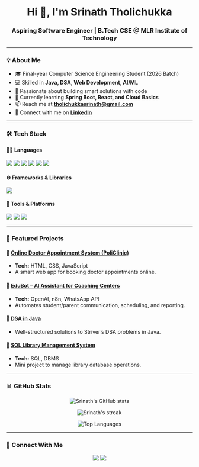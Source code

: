 <h1 align="center">Hi 👋, I'm Srinath Tholichukka</h1>
<h3 align="center">Aspiring Software Engineer | B.Tech CSE @ MLR Institute of Technology</h3>

---

### 💡 About Me
- 🎓 Final-year Computer Science Engineering Student (2026 Batch)  
- 💻 Skilled in **Java, DSA, Web Development, AI/ML**  
- 🚀 Passionate about building smart solutions with code  
- 🌱 Currently learning **Spring Boot, React, and Cloud Basics**  
- 📫 Reach me at **tholichukkasrinath@gmail.com**  
- 🔗 Connect with me on **[LinkedIn](https://www.linkedin.com/in/srinaththolichukka/)**  

---

### 🛠️ Tech Stack

#### 👨‍💻 Languages
<img src="https://img.shields.io/badge/Java-%23ED8B00.svg?&style=for-the-badge&logo=java&logoColor=white" />
<img src="https://img.shields.io/badge/Python-3776AB.svg?&style=for-the-badge&logo=python&logoColor=white" />
<img src="https://img.shields.io/badge/JavaScript-%23F7DF1E.svg?&style=for-the-badge&logo=javascript&logoColor=black" />
<img src="https://img.shields.io/badge/HTML5-%23E34F26.svg?&style=for-the-badge&logo=html5&logoColor=white" />
<img src="https://img.shields.io/badge/CSS3-%231572B6.svg?&style=for-the-badge&logo=css3&logoColor=white" />
<img src="https://img.shields.io/badge/MySQL-%2300f.svg?&style=for-the-badge&logo=mysql&logoColor=white" />

#### ⚙️ Frameworks & Libraries
<img src="https://img.shields.io/badge/React-%2361DAFB.svg?&style=for-the-badge&logo=react&logoColor=black" />

#### 🧰 Tools & Platforms
<img src="https://img.shields.io/badge/Git-%23F05032.svg?&style=for-the-badge&logo=git&logoColor=white" />
<img src="https://img.shields.io/badge/GitHub-%23121011.svg?&style=for-the-badge&logo=github&logoColor=white" />
<img src="https://img.shields.io/badge/VS%20Code-007ACC.svg?&style=for-the-badge&logo=visual-studio-code&logoColor=white" />


---

### 📂 Featured Projects

#### 🔹 [Online Doctor Appointment System (PoliClinic)](https://github.com/Srinath-2203/PoliClinic)
- **Tech:** HTML, CSS, JavaScript  
- A smart web app for booking doctor appointments online.  

#### 🔹 [EduBot – AI Assistant for Coaching Centers](https://github.com/Srinath-2203/EduBot)
- **Tech:** OpenAI, n8n, WhatsApp API  
- Automates student/parent communication, scheduling, and reporting.  

#### 🔹 [DSA in Java](https://github.com/Srinath-2203/DSA-Java)
- Well-structured solutions to Striver’s DSA problems in Java.  

#### 🔹 [SQL Library Management System](https://github.com/Srinath-2203/SQL-Library)
- **Tech:** SQL, DBMS  
- Mini project to manage library database operations.  

---

### 📊 GitHub Stats
<p align="center">
  <img src="https://github-readme-stats.vercel.app/api?username=Srinath-2203&show_icons=true&theme=radical" alt="Srinath's GitHub stats" />
</p>
<p align="center">
  <img src="https://github-readme-streak-stats.herokuapp.com/?user=Srinath-2203&theme=radical" alt="Srinath's streak" />
</p>
<p align="center">
  <img src="https://github-readme-stats.vercel.app/api/top-langs/?username=Srinath-2203&layout=compact&theme=radical" alt="Top Languages" />
</p>

---

### 🤝 Connect With Me
<p align="center">
  <a href="https://www.linkedin.com/in/srinaththolichukka/"><img src="https://img.shields.io/badge/LinkedIn-blue?style=for-the-badge&logo=linkedin" /></a>
  <a href="mailto:tholichukkasrinath@gmail.com"><img src="https://img.shields.io/badge/Email-D14836?style=for-the-badge&logo=gmail&logoColor=white" /></a>
</p>

